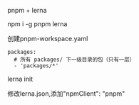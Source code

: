 pnpm + lerna

npm i -g pnpm lerna

创建pnpm-workspace.yaml

```
packages:
  # 所有 packages/ 下一级目录的包（只有一层）
  - 'packages/*'
```

lerna init

修改lerna.json,添加"npmClient": "pnpm"



